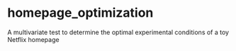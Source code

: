 # homepage_optimization
A multivariate test to determine the optimal experimental conditions of a toy Netflix homepage
